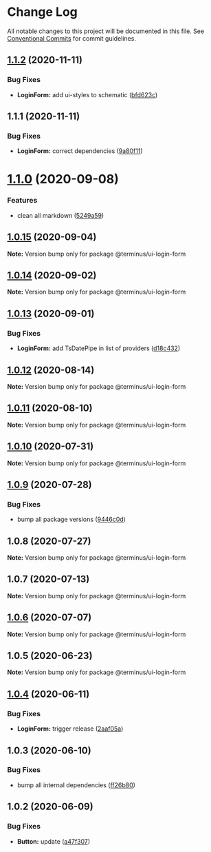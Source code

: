 # Change Log

All notable changes to this project will be documented in this file.
See [Conventional Commits](https://conventionalcommits.org) for commit guidelines.

## [1.1.2](https://github.com/GetTerminus/terminus-oss/compare/@terminus/ui-login-form@1.1.1...@terminus/ui-login-form@1.1.2) (2020-11-11)


### Bug Fixes

* **LoginForm:** add ui-styles to schematic ([bfd623c](https://github.com/GetTerminus/terminus-oss/commit/bfd623cf7f7d4be1cafa02b2441c47bcca4fdcf4))





## 1.1.1 (2020-11-11)


### Bug Fixes

* **LoginForm:** correct dependencies ([9a80f11](https://github.com/GetTerminus/terminus-oss/commit/9a80f117f85fcbd8e1258b298b5e3d8da1460c6b))





# [1.1.0](https://github.com/GetTerminus/terminus-oss/compare/@terminus/ui-login-form@1.0.15...@terminus/ui-login-form@1.1.0) (2020-09-08)


### Features

* clean all markdown ([5249a59](https://github.com/GetTerminus/terminus-oss/commit/5249a59486be63b6d9a0be7a801defb9b6adcedc))





## [1.0.15](https://github.com/GetTerminus/terminus-oss/compare/@terminus/ui-login-form@1.0.14...@terminus/ui-login-form@1.0.15) (2020-09-04)

**Note:** Version bump only for package @terminus/ui-login-form





## [1.0.14](https://github.com/GetTerminus/terminus-oss/compare/@terminus/ui-login-form@1.0.13...@terminus/ui-login-form@1.0.14) (2020-09-02)

**Note:** Version bump only for package @terminus/ui-login-form

## [1.0.13](https://github.com/GetTerminus/terminus-oss/compare/@terminus/ui-login-form@1.0.12...@terminus/ui-login-form@1.0.13) (2020-09-01)

### Bug Fixes

* **LoginForm:** add TsDatePipe in list of providers ([d18c432](https://github.com/GetTerminus/terminus-oss/commit/d18c432d468ee44d0cb586df16650b19af8666f5))

## [1.0.12](https://github.com/GetTerminus/terminus-oss/compare/@terminus/ui-login-form@1.0.11...@terminus/ui-login-form@1.0.12) (2020-08-14)

**Note:** Version bump only for package @terminus/ui-login-form

## [1.0.11](https://github.com/GetTerminus/terminus-oss/compare/@terminus/ui-login-form@1.0.10...@terminus/ui-login-form@1.0.11) (2020-08-10)

**Note:** Version bump only for package @terminus/ui-login-form

## [1.0.10](https://github.com/GetTerminus/terminus-oss/compare/@terminus/ui-login-form@1.0.9...@terminus/ui-login-form@1.0.10) (2020-07-31)

**Note:** Version bump only for package @terminus/ui-login-form

## [1.0.9](https://github.com/GetTerminus/terminus-oss/compare/@terminus/ui-login-form@1.0.8...@terminus/ui-login-form@1.0.9) (2020-07-28)

### Bug Fixes

* bump all package versions ([9446c0d](https://github.com/GetTerminus/terminus-oss/commit/9446c0d5cde3bd693cfba7cabbfd2db443a47b00))

## 1.0.8 (2020-07-27)

**Note:** Version bump only for package @terminus/ui-login-form

## 1.0.7 (2020-07-13)

**Note:** Version bump only for package @terminus/ui-login-form

## [1.0.6](https://github.com/GetTerminus/terminus-oss/compare/@terminus/ui-login-form@1.0.5...@terminus/ui-login-form@1.0.6) (2020-07-07)

**Note:** Version bump only for package @terminus/ui-login-form

## 1.0.5 (2020-06-23)

**Note:** Version bump only for package @terminus/ui-login-form

## [1.0.4](https://github.com/GetTerminus/terminus-oss/compare/@terminus/ui-login-form@1.0.3...@terminus/ui-login-form@1.0.4) (2020-06-11)

### Bug Fixes

* **LoginForm:** trigger release ([2aaf05a](https://github.com/GetTerminus/terminus-oss/commit/2aaf05a78d860cbce860d3cebe26c4ed25a38f48))

## 1.0.3 (2020-06-10)

### Bug Fixes

* bump all internal dependencies ([ff26b80](https://github.com/GetTerminus/terminus-oss/commit/ff26b806bb599401f006996be5b567a378e68ef3))

## 1.0.2 (2020-06-09)

### Bug Fixes

* **Button:** update ([a47f307](https://github.com/GetTerminus/terminus-oss/commit/a47f30757b9216d6ee76788c117e76eacf5289e5))
